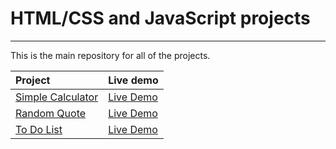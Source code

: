 # HTML/CSS and JavaScript projects

---

This is the main repository for all of the projects.

Project | Live demo
|:------|:--------|
[Simple Calculator](https://github.com/DidykS/JavaScriptProjects/tree/master/simple-calculator) | [Live Demo](https://didyks.github.io/JavaScriptProjects/simple-calculator)
[Random Quote](https://github.com/DidykS/JavaScriptProjects/tree/master/random-quote) | [Live Demo](https://didyks.github.io/JavaScriptProjects/random-quote)
[To Do List](https://github.com/DidykS/JavaScriptProjects/tree/master/todo-list) | [Live Demo](https://didyks.github.io/JavaScriptProjects/todo-list/)



